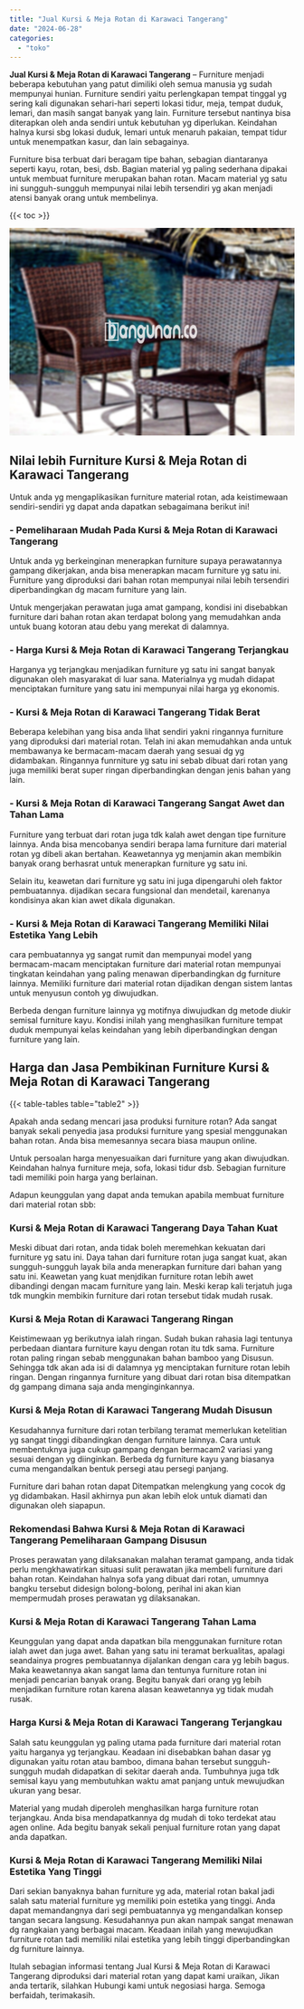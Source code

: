 ```yaml
---
title: "Jual Kursi & Meja Rotan di Karawaci Tangerang"
date: "2024-06-28"
categories: 
  - "toko"
---
```


**Jual Kursi & Meja Rotan di Karawaci Tangerang** – Furniture menjadi beberapa kebutuhan yang patut dimiliki oleh semua manusia yg sudah mempunyai hunian. Furniture sendiri yaitu perlengkapan tempat tinggal yg sering kali digunakan sehari-hari seperti lokasi tidur, meja, tempat duduk, lemari, dan masih sangat banyak yang lain. Furniture tersebut nantinya bisa diterapkan oleh anda sendiri untuk kebutuhan yg diperlukan. Keindahan halnya kursi sbg lokasi duduk, lemari untuk menaruh pakaian, tempat tidur untuk menempatkan kasur, dan lain sebagainya.

Furniture bisa terbuat dari beragam tipe bahan, sebagian diantaranya seperti kayu, rotan, besi, dsb. Bagian material yg paling sederhana dipakai untuk membuat furniture merupakan bahan rotan. Macam material yg satu ini sungguh-sungguh mempunyai nilai lebih tersendiri yg akan menjadi atensi banyak orang untuk membelinya.

{{< toc >}}

![Jual Kursi & Meja Rotan di Karawaci Tangerang](/images/kursi-meja-rotan-murah43.png)

## Nilai lebih Furniture Kursi & Meja Rotan di Karawaci Tangerang

Untuk anda yg mengaplikasikan furniture material rotan, ada keistimewaan sendiri-sendiri yg dapat anda dapatkan sebagaimana berikut ini!

### \- Pemeliharaan Mudah Pada Kursi & Meja Rotan di Karawaci Tangerang

Untuk anda yg berkeinginan menerapkan furniture supaya perawatannya gampang dikerjakan, anda bisa menerapkan macam furniture yg satu ini. Furniture yang diproduksi dari bahan rotan mempunyai nilai lebih tersendiri diperbandingkan dg macam furniture yang lain.

Untuk mengerjakan perawatan juga amat gampang, kondisi ini disebabkan furniture dari bahan rotan akan terdapat bolong yang memudahkan anda untuk buang kotoran atau debu yang merekat di dalamnya.

### \- Harga Kursi & Meja Rotan di Karawaci Tangerang Terjangkau

Harganya yg terjangkau menjadikan furniture yg satu ini sangat banyak digunakan oleh masyarakat di luar sana. Materialnya yg mudah didapat menciptakan furniture yang satu ini mempunyai nilai harga yg ekonomis.

### \- Kursi & Meja Rotan di Karawaci Tangerang Tidak Berat

Beberapa kelebihan yang bisa anda lihat sendiri yakni ringannya furniture yang diproduksi dari material rotan. Telah ini akan memudahkan anda untuk membawanya ke bermacam-macam daerah yang sesuai dg yg didambakan. Ringannya funrniture yg satu ini sebab dibuat dari rotan yang juga memiliki berat super ringan diperbandingkan dengan jenis bahan yang lain.

### \- Kursi & Meja Rotan di Karawaci Tangerang Sangat Awet dan Tahan Lama

Furniture yang terbuat dari rotan juga tdk kalah awet dengan tipe furniture lainnya. Anda bisa mencobanya sendiri berapa lama furniture dari material rotan yg dibeli akan bertahan. Keawetannya yg menjamin akan membikin banyak orang berhasrat untuk menerapkan furniture yg satu ini.

Selain itu, keawetan dari furniture yg satu ini juga dipengaruhi oleh faktor pembuatannya. dijadikan secara fungsional dan mendetail, karenanya kondisinya akan kian awet dikala digunakan.

### \- Kursi & Meja Rotan di Karawaci Tangerang Memiliki Nilai Estetika Yang Lebih

cara pembuatannya yg sangat rumit dan mempunyai model yang bermacam-macam menciptakan furniture dari material rotan mempunyai tingkatan keindahan yang paling menawan diperbandingkan dg furniture lainnya. Memiliki furniture dari material rotan dijadikan dengan sistem lantas untuk menyusun contoh yg diwujudkan.

Berbeda dengan furniture lainnya yg motifnya diwujudkan dg metode diukir semisal furniture kayu. Kondisi inilah yang menghasilkan furniture tempat duduk mempunyai kelas keindahan yang lebih diperbandingkan dengan furniture yang lain.

## Harga dan Jasa Pembikinan Furniture Kursi & Meja Rotan di Karawaci Tangerang

{{< table-tables table="table2" >}}

Apakah anda sedang mencari jasa produksi furniture rotan? Ada sangat banyak sekali penyedia jasa produksi furniture yang spesial menggunakan bahan rotan. Anda bisa memesannya secara biasa maupun online.

Untuk persoalan harga menyesuaikan dari furniture yang akan diwujudkan. Keindahan halnya furniture meja, sofa, lokasi tidur dsb. Sebagian furniture tadi memiliki poin harga yang berlainan.

Adapun keunggulan yang dapat anda temukan apabila membuat furniture dari material rotan sbb:

### Kursi & Meja Rotan di Karawaci Tangerang Daya Tahan Kuat

Meski dibuat dari rotan, anda tidak boleh meremehkan kekuatan dari furniture yg satu ini. Daya tahan dari furniture rotan juga sangat kuat, akan sungguh-sungguh layak bila anda menerapkan furniture dari bahan yang satu ini. Keawetan yang kuat menjdikan furniture rotan lebih awet dibandingi dengan macam furniture yang lain. Meski kerap kali terjatuh juga tdk mungkin membikin furniture dari rotan tersebut tidak mudah rusak.

### Kursi & Meja Rotan di Karawaci Tangerang Ringan

Keistimewaan yg berikutnya ialah ringan. Sudah bukan rahasia lagi tentunya perbedaan diantara furniture kayu dengan rotan itu tdk sama. Furniture rotan paling ringan sebab menggunakan bahan bamboo yang Disusun. Sehingga tdk akan ada isi di dalamnya yg menciptakan furniture rotan lebih ringan. Dengan ringannya furniture yang dibuat dari rotan bisa ditempatkan dg gampang dimana saja anda menginginkannya.

### Kursi & Meja Rotan di Karawaci Tangerang Mudah Disusun

Kesudahannya furniture dari rotan terbilang teramat memerlukan ketelitian yg sangat tinggi dibandingkan dengan furniture lainnya. Cara untuk membentuknya juga cukup gampang dengan bermacam2 variasi yang sesuai dengan yg diinginkan. Berbeda dg furniture kayu yang biasanya cuma mengandalkan bentuk persegi atau persegi panjang.

Furniture dari bahan rotan dapat Ditempatkan melengkung yang cocok dg yg didambakan. Hasil akhirnya pun akan lebih elok untuk diamati dan digunakan oleh siapapun.

### Rekomendasi Bahwa Kursi & Meja Rotan di Karawaci Tangerang Pemeliharaan Gampang Disusun

Proses perawatan yang dilaksanakan malahan teramat gampang, anda tidak perlu mengkhawatirkan situasi sulit perawatan jika membeli furniture dari bahan rotan. Keindahan halnya sofa yang dibuat dari rotan, umumnya bangku tersebut didesign bolong-bolong, perihal ini akan kian mempermudah proses perawatan yg dilaksanakan.

### Kursi & Meja Rotan di Karawaci Tangerang Tahan Lama

Keunggulan yang dapat anda dapatkan bila menggunakan furniture rotan ialah awet dan juga awet. Bahan yang satu ini teramat berkualitas, apalagi seandainya progres pembuatannya dijalankan dengan cara yg lebih bagus. Maka keawetannya akan sangat lama dan tentunya furniture rotan ini menjadi pencarian banyak orang. Begitu banyak dari orang yg lebih menjadikan furniture rotan karena alasan keawetannya yg tidak mudah rusak.

### Harga Kursi & Meja Rotan di Karawaci Tangerang Terjangkau

Salah satu keunggulan yg paling utama pada furniture dari material rotan yaitu harganya yg terjangkau. Keadaan ini disebabkan bahan dasar yg digunakan yaitu rotan atau bamboo, dimana bahan tersebut sungguh-sungguh mudah didapatkan di sekitar daerah anda. Tumbuhnya juga tdk semisal kayu yang membutuhkan waktu amat panjang untuk mewujudkan ukuran yang besar.

Material yang mudah diperoleh menghasilkan harga furniture rotan terjangkau. Anda bisa mendapatkannya dg mudah di toko terdekat atau agen online. Ada begitu banyak sekali penjual furniture rotan yang dapat anda dapatkan.

### Kursi & Meja Rotan di Karawaci Tangerang Memiliki Nilai Estetika Yang Tinggi

Dari sekian banyaknya bahan furniture yg ada, material rotan bakal jadi salah satu material furniture yg memiliki poin estetika yang tinggi. Anda dapat memandangnya dari segi pembuatannya yg mengandalkan konsep tangan secara langsung. Kesudahannya pun akan nampak sangat menawan dg rangkaian yang berbagai macam. Keadaan inilah yang mewujudkan furniture rotan tadi memiliki nilai estetika yang lebih tinggi diperbandingkan dg furniture lainnya.

Itulah sebagian informasi tentang Jual Kursi & Meja Rotan di Karawaci Tangerang diproduksi dari material rotan yang dapat kami uraikan, Jikan anda tertarik, silahkan Hubungi kami untuk negosiasi harga. Semoga berfaidah, terimakasih.

